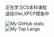 正在学习CS本科课程  
退役OIer,XPCP摸鱼中  

![My GitHub stats](https://github-readme-stats.vercel.app/api?username=Spacelessd)  
![My Top Langs](https://github-readme-stats.vercel.app/api/top-langs/?username=Spacelessd&layout=compact)  
